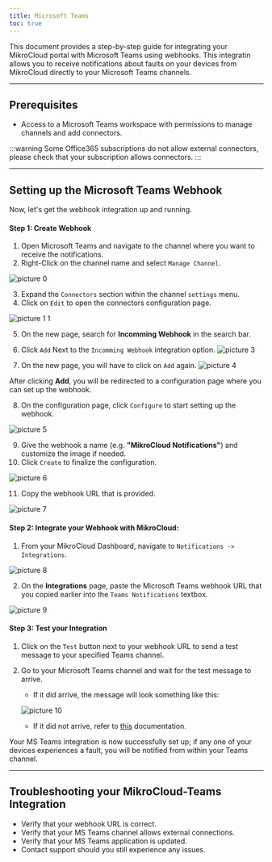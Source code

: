 ```yaml
---
title: Microsoft Teams
toc: true
---
```


<!-- :::Warning
This page is currently being worked on, please check back frequently to see when it updates.
::: -->

This document provides a step-by-step guide for integrating your MikroCloud portal with Microsoft Teams using webhooks. This integratin allows you to receive notifications about faults on your devices from MikroCloud directly to your Microsoft Teams channels.

---
## Prerequisites
* Access to a Microsoft Teams workspace with permissions to manage channels and add connectors.

:::warning
Some Office365 subscriptions do not allow external connectors, please check that your subscription allows connectors.
:::

---
## Setting up the Microsoft Teams Webhook
Now, let's get the webhook integration up and running.

#### Step 1: Create Webhook
1. Open Microsoft Teams and navigate to the channel where you want to receive the notifications.
2. Right-Click on the channel name and select `Manage Channel`.

<!-- Inser Image -->
![picture 0](https://cdn.mkcld.io/2ec312598d56c6153f021fa1c3d0a49e4373187249a235101f1d5e5c4e0bdef3.jpg)  

3. Expand the `Connectors` section within the channel `settings` menu.
4. Click on `Edit` to open the connectors configuration page.
<!-- Insert Image -->
![![picture 1](https://cdn.mkcld.io/d83c7e8c95bc6949c2c5655e6e75d25336625b02ea61f5ed05d1ff83eeaa21f0.jpg)  
 1](https://cdn.mkcld.io/fe64a51fc18b1656a631f160bf99a1b508df81916450812181561f306b6983f3.jpg)


5. On the new page, search for **Incomming Webhook** in the search bar.
6. Click `Add` Next to the `Incomming Webhook` integration option.
![picture 3](https://cdn.mkcld.io/f756f0879f3f48f5e722e23dd7b2209cb1f997dd6621c0916a4edf5bf2bcbdee.jpg)  

7. On the new page, you will have to click on `Add` again.
![picture 4](https://cdn.mkcld.io/0e4477c9cc789efe3b748687ad6c51a5316637f6bd395fc7dda2c2d1a4596a59.png)  

After clicking **Add**, you will be redirected to a configuration page where you can set up the webhook.

8. On the configuration page, click `Configure` to start setting up the webhook.
<!-- Insert Image -->
![picture 5](https://cdn.mkcld.io/df9464f6f4b21233e5e1750d1ba9d9b31183acf5fe4025c43c77449672547d5a.jpg)  



9. Give the webhook a name (e.g. **"MikroCloud Notifications"**) and customize the image if needed.
10. Click `Create` to finalize the configuration.
<!-- Insert Image -->
![picture 6](https://cdn.mkcld.io/4e5fae30e55768a43beb2a975560590bf6ba1e6adc4fd08fda1b9c3a6f65cb1f.jpg)  


11.  Copy the webhook URL that is provided.
<!-- Insert Image -->
![picture 7](https://cdn.mkcld.io/f354768eef6f9aeff2e31893cc73475b88d7a05d089bf698f79000e8d2b0b2cc.jpg)  


#### Step 2: Integrate your Webhook with MikroCloud:
1. From your MikroCloud Dashboard, navigate to `Notifications -> Integrations`.
<!-- Insert Image -->
![picture 8](https://cdn.mkcld.io/ea7661a4640adf86a2f03958ca9a9bdcd886b233112929f9266d2e84d0afd49a.jpg)  


2. On the **Integrations** page, paste the Microsoft Teams webhook URL that you copied earlier into the `Teams Notifications` textbox.
<!-- Insert Image -->
![picture 9](https://cdn.mkcld.io/db0b9908aa44e200f49ebb4562b6fa9c8a1fca02989f684c11dd465fdf49a8c2.jpg)  


#### Step 3: Test your Integration
1. Click on the `Test` button next to your webhook URL to send a test message to your specified Teams channel.
2. Go to your Microsoft Teams channel and wait for the test message to arrive.
    * If it did arrive, the message will look something like this:
    <!-- Insert Image -->
    ![picture 10](https://cdn.mkcld.io/6a3b4d6782a5d944ef6d1fb5c6102374b471dc935d13e79731c85d0c4c83cbea.png)  

    * If it did not arrive, refer to [this](#troubleshooting-your-mikrocloud-teams-integration) documentation.

Your MS Teams integration is now successfully set up; if any one of your devices experiences a fault, you will be notified from within your Teams channel.

---
## Troubleshooting your MikroCloud-Teams Integration
* Verify that your webhook URL is correct.
* Verify that your MS Teams channel allows external connections.
* Verify that your MS Teams application is updated.
* Contact support should you still experience any issues.
